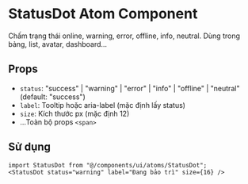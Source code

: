 # StatusDot Atom Component

Chấm trạng thái online, warning, error, offline, info, neutral. Dùng trong bảng, list, avatar, dashboard...

## Props

- `status`: "success" | "warning" | "error" | "info" | "offline" | "neutral" (default: "success")
- `label`: Tooltip hoặc aria-label (mặc định lấy status)
- `size`: Kích thước px (mặc định 12)
- ...Toàn bộ props `<span>`

## Sử dụng

```tsx
import StatusDot from "@/components/ui/atoms/StatusDot";
<StatusDot status="warning" label="Đang bảo trì" size={16} />
